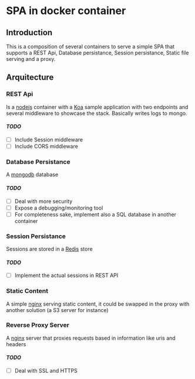 # SPA in docker container

## Introduction

This is a composition of several containers to serve a simple SPA
that supports a REST Api, Database persistance, Session persistance,
Static file serving and a proxy.

## Arquitecture

### REST Api

Is a [nodejs] container with a [Koa] sample application with two endpoints and several middleware to showcase the stack. Basically writes logs to mongo.

#### _TODO_

- [ ] Include Session middleware
- [ ] Include CORS middleware

### Database Persistance

A [mongodb] database

#### _TODO_

- [ ] Deal with more security
- [ ] Expose a debugging/monitoring tool
- [ ] For completeness sake, implement also a SQL database in another container

### Session Persistance

Sessions are stored in a [Redis] store

#### _TODO_

- [ ] Implement the actual sessions in REST API

### Static Content

A simple [nginx] serving static content, it could be
swapped in the proxy with another solution (a S3 server for instance)

### Reverse Proxy Server

A [nginx] server that proxies requests based in information like uris and headers

#### _TODO_

- [ ] Deal with SSL and HTTPS

[nodejs]: https://nodejs.org/
[Koa]: http://koajs.com/
[mongodb]: https://www.mongodb.com/
[Redis]: https://redis.io/
[nginx]: https://nginx.org/en/
